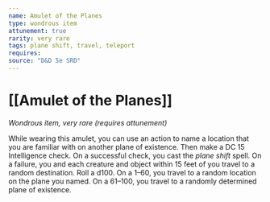 ```yaml
---
name: Amulet of the Planes
type: wondrous item
attunement: true
rarity: very rare
tags: plane shift, travel, teleport
requires: 
source: "D&D 5e SRD"
---
```

# [[Amulet of the Planes]]

*Wondrous item, very rare (requires attunement)*

While wearing this amulet, you can use an action to name a location that you are familiar with on another plane of existence. Then make a DC 15 Intelligence check. On a successful check, you cast the *plane shift* spell. On a failure, you and each creature and object within 15 feet of you travel to a random destination. Roll a d100. On a 1–60, you travel to a random location on the plane you named. On a 61–100, you travel to a randomly determined plane of existence.